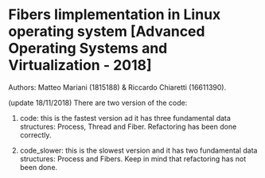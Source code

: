 # Fibers Iimplementation in Linux operating system [Advanced Operating Systems and Virtualization - 2018]
Authors: Matteo Mariani (1815188) &amp; Riccardo Chiaretti (16611390).

(update 18/11/2018)
There are two version of the code:
1) code: this is the fastest version ad it has three fundamental data structures: Process, Thread and Fiber. Refactoring has been done correctly.

2) code_slower: this is the slowest version and it has two fundamental data structures: Process and Fibers. Keep in mind that refactoring has not been done.
